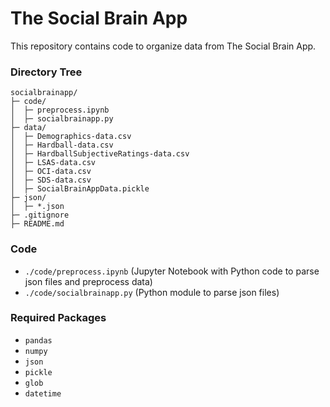 # The Social Brain App
This repository contains code to organize data from The Social Brain App.

### Directory Tree
```
socialbrainapp/
├─ code/
│  ├─ preprocess.ipynb
│  ├─ socialbrainapp.py
├─ data/
│  ├─ Demographics-data.csv
│  ├─ Hardball-data.csv
│  ├─ HardballSubjectiveRatings-data.csv
│  ├─ LSAS-data.csv
│  ├─ OCI-data.csv
│  ├─ SDS-data.csv
│  ├─ SocialBrainAppData.pickle
├─ json/
│  ├─ *.json
├─ .gitignore
├─ README.md
```

### Code
- `./code/preprocess.ipynb` (Jupyter Notebook with Python code to parse json files and preprocess data)
- `./code/socialbrainapp.py` (Python module to parse json files)

### Required Packages
- `pandas`
- `numpy` 
- `json`
- `pickle`
- `glob`
- `datetime`